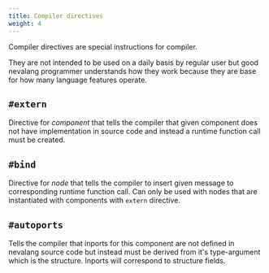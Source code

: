 ```yaml
---
title: Compiler directives
weight: 4
---
```


Compiler directives are special instructions for compiler.

They are not intended to be used on a daily basis by regular user but good nevalang programmer understands how they work because they are base for how many language features operate.

## `#extern`

Directive for _component_ that tells the compiler that given component does not have implementation in source code and instead a runtime function call must be created.

## `#bind`

Directive for _node_ that tells the compiler to insert given message to corresponding runtime function call. Can only be used with nodes that are instantiated with components with `extern` directive.

## `#autoports`

Tells the compiler that inports for this component are not defined in nevalang source code but instead must be derived from it's type-argument which is the structure. Inports will correspond to structure fields.
